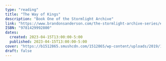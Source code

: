 ```yaml
---
type: "reading"
title: "The Way of Kings"
description: "Book One of the Stormlight Archive"
link: "https://www.brandonsanderson.com/the-stormlight-archive-series/#THEWAYOFKINGS"
ISBN: "9781429992800"
dates:
  created: 2023-04-15T13:00:00-5:00
  published: 2023-04-15T13:00:00-5:00
cover: "https://b1512865.smushcdn.com/1512865/wp-content/uploads/2019/11/Way-of-Kings.jpg?lossy=1&strip=1&webp=1"
draft: false
---
```

